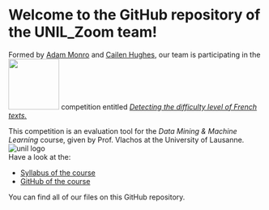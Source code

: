# Welcome to the GitHub repository of the UNIL_Zoom team!  
Formed by [Adam Monro](https://github.com/AdamMonroUnil) and [Cailen Hughes](https://github.com/cailenhughes), our team is participating in the <img src=https://www.kaggle.com/static/images/site-logo.png width="100"> competition entitled [*Detecting the difficulty level of French texts.*](https://www.kaggle.com/competitions/detecting-french-texts-difficulty-level-2023)

This competition is an evaluation tool for the *Data Mining & Machine Learning* course, given by Prof. Vlachos at the University of Lausanne.  
![unil logo](https://hecnet.unil.ch/medias/plone/lg14/logo_unil.png)  
Have a look at the: 
* [Syllabus of the course](https://www.unil.ch/hec/en/home/menuinst/masters/systemes-d-information/cours-et-horaires.html?url=/web/syllabus/2886)
* [GitHub of the course](https://github.com/michalis0/DataScience_and_MachineLearning)

You can find all of our files on this GitHub repository.


